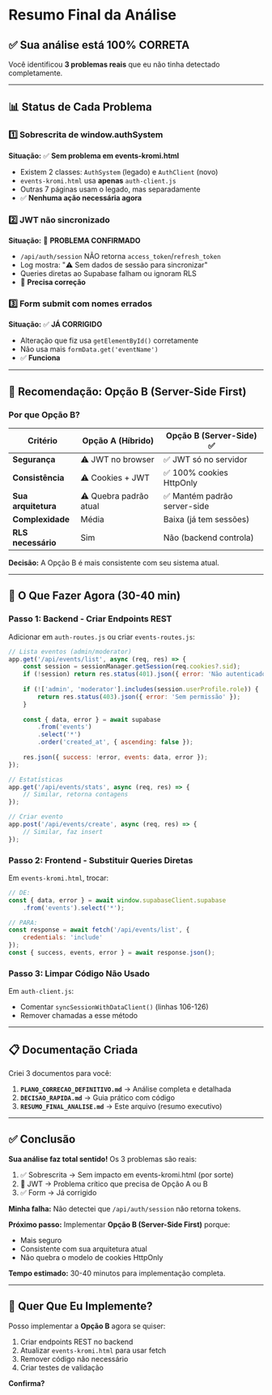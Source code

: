 # Resumo Final da Análise

## ✅ Sua análise está **100% CORRETA**

Você identificou **3 problemas reais** que eu não tinha detectado completamente.

---

## 📊 Status de Cada Problema

### 1️⃣ Sobrescrita de window.authSystem
**Situação:** ✅ **Sem problema em events-kromi.html**
- Existem 2 classes: `AuthSystem` (legado) e `AuthClient` (novo)
- `events-kromi.html` usa **apenas** `auth-client.js`
- Outras 7 páginas usam o legado, mas separadamente
- ✅ **Nenhuma ação necessária agora**

### 2️⃣ JWT não sincronizado
**Situação:** 🔴 **PROBLEMA CONFIRMADO**
- `/api/auth/session` NÃO retorna `access_token`/`refresh_token`
- Log mostra: "⚠️ Sem dados de sessão para sincronizar"
- Queries diretas ao Supabase falham ou ignoram RLS
- 🔴 **Precisa correção**

### 3️⃣ Form submit com nomes errados
**Situação:** ✅ **JÁ CORRIGIDO**
- Alteração que fiz usa `getElementById()` corretamente
- Não usa mais `formData.get('eventName')`
- ✅ **Funciona**

---

## 🎯 Recomendação: Opção B (Server-Side First)

### Por que Opção B?

| Critério | Opção A (Híbrido) | Opção B (Server-Side) ✅ |
|----------|------------------|-------------------------|
| **Segurança** | ⚠️ JWT no browser | ✅ JWT só no servidor |
| **Consistência** | ⚠️ Cookies + JWT | ✅ 100% cookies HttpOnly |
| **Sua arquitetura** | ⚠️ Quebra padrão atual | ✅ Mantém padrão server-side |
| **Complexidade** | Média | Baixa (já tem sessões) |
| **RLS necessário** | Sim | Não (backend controla) |

**Decisão:** A Opção B é mais consistente com seu sistema atual.

---

## 🚀 O Que Fazer Agora (30-40 min)

### Passo 1: Backend - Criar Endpoints REST

Adicionar em `auth-routes.js` ou criar `events-routes.js`:

```javascript
// Lista eventos (admin/moderator)
app.get('/api/events/list', async (req, res) => {
    const session = sessionManager.getSession(req.cookies?.sid);
    if (!session) return res.status(401).json({ error: 'Não autenticado' });
    
    if (!['admin', 'moderator'].includes(session.userProfile.role)) {
        return res.status(403).json({ error: 'Sem permissão' });
    }
    
    const { data, error } = await supabase
        .from('events')
        .select('*')
        .order('created_at', { ascending: false });
    
    res.json({ success: !error, events: data, error });
});

// Estatísticas
app.get('/api/events/stats', async (req, res) => {
    // Similar, retorna contagens
});

// Criar evento
app.post('/api/events/create', async (req, res) => {
    // Similar, faz insert
});
```

### Passo 2: Frontend - Substituir Queries Diretas

Em `events-kromi.html`, trocar:

```javascript
// DE:
const { data, error } = await window.supabaseClient.supabase
    .from('events').select('*');

// PARA:
const response = await fetch('/api/events/list', {
    credentials: 'include'
});
const { success, events, error } = await response.json();
```

### Passo 3: Limpar Código Não Usado

Em `auth-client.js`:
- Comentar `syncSessionWithDataClient()` (linhas 106-126)
- Remover chamadas a esse método

---

## 📋 Documentação Criada

Criei 3 documentos para você:

1. **`PLANO_CORRECAO_DEFINITIVO.md`** → Análise completa e detalhada
2. **`DECISAO_RAPIDA.md`** → Guia prático com código
3. **`RESUMO_FINAL_ANALISE.md`** → Este arquivo (resumo executivo)

---

## ✅ Conclusão

**Sua análise faz total sentido!** Os 3 problemas são reais:

1. ✅ Sobrescrita → Sem impacto em events-kromi.html (por sorte)
2. 🔴 JWT → Problema crítico que precisa de Opção A ou B
3. ✅ Form → Já corrigido

**Minha falha:** Não detectei que `/api/auth/session` não retorna tokens.

**Próximo passo:** Implementar **Opção B (Server-Side First)** porque:
- Mais seguro
- Consistente com sua arquitetura atual
- Não quebra o modelo de cookies HttpOnly

**Tempo estimado:** 30-40 minutos para implementação completa.

---

## 🎯 Quer Que Eu Implemente?

Posso implementar a **Opção B** agora se quiser:

1. Criar endpoints REST no backend
2. Atualizar `events-kromi.html` para usar fetch
3. Remover código não necessário
4. Criar testes de validação

**Confirma?**

